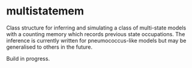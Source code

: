 # multistatemem
Class structure for inferring and simulating a class of multi-state models with a counting memory which records previous state occupations. The inference is currently written for pneumococcus-like models but may be generalised to others in the future.

Build in progress.
